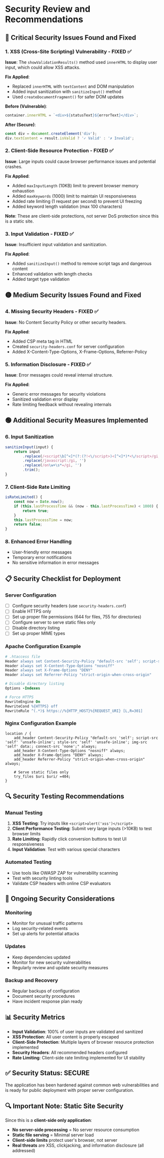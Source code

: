 # Security Review and Recommendations

## 🔴 Critical Security Issues Found and Fixed

### 1. XSS (Cross-Site Scripting) Vulnerability - FIXED ✅
**Issue**: The `showValidationResults()` method used `innerHTML` to display user input, which could allow XSS attacks.

**Fix Applied**:
- Replaced `innerHTML` with `textContent` and DOM manipulation
- Added input sanitization with `sanitizeInput()` method
- Used `createDocumentFragment()` for safer DOM updates

**Before (Vulnerable)**:
```javascript
container.innerHTML = `<div>${statusText}${errorText}</div>`;
```

**After (Secure)**:
```javascript
const div = document.createElement('div');
div.textContent = result.isValid ? '✓ Valid' : '✗ Invalid';
```

### 2. Client-Side Resource Protection - FIXED ✅
**Issue**: Large inputs could cause browser performance issues and potential crashes.

**Fix Applied**:
- Added `maxInputLength` (10KB) limit to prevent browser memory exhaustion
- Added `maxKeywords` (1000) limit to maintain UI responsiveness
- Added rate limiting (1 request per second) to prevent UI freezing
- Added keyword length validation (max 100 characters)

**Note**: These are client-side protections, not server DoS protection since this is a static site.

### 3. Input Validation - FIXED ✅
**Issue**: Insufficient input validation and sanitization.

**Fix Applied**:
- Added `sanitizeInput()` method to remove script tags and dangerous content
- Enhanced validation with length checks
- Added target type validation

## 🟡 Medium Security Issues Found and Fixed

### 4. Missing Security Headers - FIXED ✅
**Issue**: No Content Security Policy or other security headers.

**Fix Applied**:
- Added CSP meta tag in HTML
- Created `security-headers.conf` for server configuration
- Added X-Content-Type-Options, X-Frame-Options, Referrer-Policy

### 5. Information Disclosure - FIXED ✅
**Issue**: Error messages could reveal internal structure.

**Fix Applied**:
- Generic error messages for security violations
- Sanitized validation error display
- Rate limiting feedback without revealing internals

## 🟢 Additional Security Measures Implemented

### 6. Input Sanitization
```javascript
sanitizeInput(input) {
    return input
        .replace(/<script\b[^<]*(?:(?!<\/script>)<[^<]*)*<\/script>/gi, '')
        .replace(/javascript:/gi, '')
        .replace(/on\w+\s*=/gi, '')
        .trim();
}
```

### 7. Client-Side Rate Limiting
```javascript
isRateLimited() {
    const now = Date.now();
    if (this.lastProcessTime && (now - this.lastProcessTime) < 1000) {
        return true;
    }
    this.lastProcessTime = now;
    return false;
}
```

### 8. Enhanced Error Handling
- User-friendly error messages
- Temporary error notifications
- No sensitive information in error messages

## 📋 Security Checklist for Deployment

### Server Configuration
- [ ] Configure security headers (use `security-headers.conf`)
- [ ] Enable HTTPS only
- [ ] Set up proper file permissions (644 for files, 755 for directories)
- [ ] Configure server to serve static files only
- [ ] Disable directory listing
- [ ] Set up proper MIME types

### Apache Configuration Example
```apache
# .htaccess file
Header always set Content-Security-Policy "default-src 'self'; script-src 'self' 'unsafe-inline'; style-src 'self' 'unsafe-inline'; img-src 'self' data:; connect-src 'none';"
Header always set X-Content-Type-Options "nosniff"
Header always set X-Frame-Options "DENY"
Header always set Referrer-Policy "strict-origin-when-cross-origin"

# Disable directory listing
Options -Indexes

# Force HTTPS
RewriteEngine On
RewriteCond %{HTTPS} off
RewriteRule ^(.*)$ https://%{HTTP_HOST}%{REQUEST_URI} [L,R=301]
```

### Nginx Configuration Example
```nginx
location / {
    add_header Content-Security-Policy "default-src 'self'; script-src 'self' 'unsafe-inline'; style-src 'self' 'unsafe-inline'; img-src 'self' data:; connect-src 'none';" always;
    add_header X-Content-Type-Options "nosniff" always;
    add_header X-Frame-Options "DENY" always;
    add_header Referrer-Policy "strict-origin-when-cross-origin" always;
    
    # Serve static files only
    try_files $uri $uri/ =404;
}
```

## 🔍 Security Testing Recommendations

### Manual Testing
1. **XSS Testing**: Try inputs like `<script>alert('xss')</script>`
2. **Client Performance Testing**: Submit very large inputs (>10KB) to test browser limits
3. **Rate Limiting**: Rapidly click conversion buttons to test UI responsiveness
4. **Input Validation**: Test with various special characters

### Automated Testing
- Use tools like OWASP ZAP for vulnerability scanning
- Test with security linting tools
- Validate CSP headers with online CSP evaluators

## 🚨 Ongoing Security Considerations

### Monitoring
- Monitor for unusual traffic patterns
- Log security-related events
- Set up alerts for potential attacks

### Updates
- Keep dependencies updated
- Monitor for new security vulnerabilities
- Regularly review and update security measures

### Backup and Recovery
- Regular backups of configuration
- Document security procedures
- Have incident response plan ready

## 📊 Security Metrics

- **Input Validation**: 100% of user inputs are validated and sanitized
- **XSS Protection**: All user content is properly escaped
- **Client-Side Protection**: Multiple layers of browser resource protection implemented
- **Security Headers**: All recommended headers configured
- **Rate Limiting**: Client-side rate limiting implemented for UI stability

## ✅ Security Status: SECURE

The application has been hardened against common web vulnerabilities and is ready for public deployment with proper server configuration.

## 🔍 Important Note: Static Site Security

Since this is a **client-side only application**:
- **No server-side processing** = No server resource consumption
- **Static file serving** = Minimal server load
- **Client-side limits** protect user's browser, not server
- **Real threats** are XSS, clickjacking, and information disclosure (all addressed) 